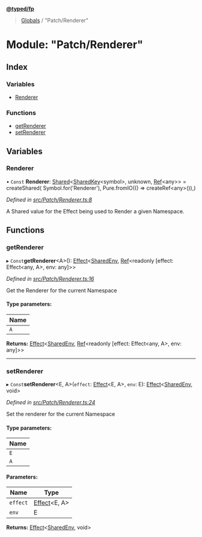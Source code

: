 **[@typed/fp](../README.md)**

> [Globals](../globals.md) / "Patch/Renderer"

# Module: "Patch/Renderer"

## Index

### Variables

* [Renderer](_patch_renderer_.md#renderer)

### Functions

* [getRenderer](_patch_renderer_.md#getrenderer)
* [setRenderer](_patch_renderer_.md#setrenderer)

## Variables

### Renderer

• `Const` **Renderer**: [Shared](_shared_core_model_shared_.shared.md)\<[SharedKey](_shared_core_model_sharedkey_.sharedkey.md)\<symbol>, unknown, [Ref](../interfaces/_shared_ref_ref_.ref.md)\<any>> = createShared( Symbol.for('Renderer'), Pure.fromIO(() => createRef\<any>()),)

*Defined in [src/Patch/Renderer.ts:8](https://github.com/TylorS/typed-fp/blob/559f273/src/Patch/Renderer.ts#L8)*

A Shared value for the Effect being used to Render a given Namespace.

## Functions

### getRenderer

▸ `Const`**getRenderer**\<A>(): [Effect](_effect_effect_.effect.md)\<[SharedEnv](../interfaces/_shared_core_services_sharedenv_.sharedenv.md), [Ref](../interfaces/_shared_ref_ref_.ref.md)\<readonly [effect: Effect\<any, A>, env: any]>>

*Defined in [src/Patch/Renderer.ts:16](https://github.com/TylorS/typed-fp/blob/559f273/src/Patch/Renderer.ts#L16)*

Get the Renderer for the current Namespace

#### Type parameters:

Name |
------ |
`A` |

**Returns:** [Effect](_effect_effect_.effect.md)\<[SharedEnv](../interfaces/_shared_core_services_sharedenv_.sharedenv.md), [Ref](../interfaces/_shared_ref_ref_.ref.md)\<readonly [effect: Effect\<any, A>, env: any]>>

___

### setRenderer

▸ `Const`**setRenderer**\<E, A>(`effect`: [Effect](_effect_effect_.effect.md)\<E, A>, `env`: E): [Effect](_effect_effect_.effect.md)\<[SharedEnv](../interfaces/_shared_core_services_sharedenv_.sharedenv.md), void>

*Defined in [src/Patch/Renderer.ts:24](https://github.com/TylorS/typed-fp/blob/559f273/src/Patch/Renderer.ts#L24)*

Set the renderer for the current Namespace

#### Type parameters:

Name |
------ |
`E` |
`A` |

#### Parameters:

Name | Type |
------ | ------ |
`effect` | [Effect](_effect_effect_.effect.md)\<E, A> |
`env` | E |

**Returns:** [Effect](_effect_effect_.effect.md)\<[SharedEnv](../interfaces/_shared_core_services_sharedenv_.sharedenv.md), void>
